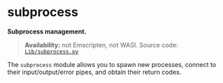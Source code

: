 # subprocess

**Subprocess management.**

> **Availability:** not Emscripten, not WASI.
> Source code: [`Lib/subprocess.py`](https://github.com/python/cpython/tree/3.12/Lib/subprocess.py)  

The `subprocess` module allows you to spawn new processes, connect to their input/output/error pipes, and obtain their return codes.
